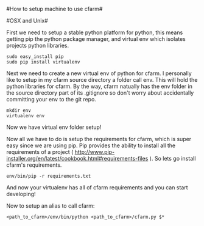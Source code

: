 #How to setup machine to use cfarm#

#OSX and Unix#

First we need to setup a stable python platform for python, this means
getting pip the python package manager, and virtual env which isolates
projects python libraries.

```
sudo easy_install pip
sudo pip install virtualenv
```

Next we need to create a new virtual env of python for cfarm. I personally
like to setup in my cfarm source directory a folder call env. This will hold
the python libraries for cfarm. By the way, cfarm natually has the env folder in
the source directory part of its .gitignore so don't worry about accidentally
committing your env to the git repo.

```
mkdir env
virtualenv env
````

Now we have virtual env folder setup!

Now all we have to do is setup the requirements for cfarm, which is super
easy since we are using pip. Pip provides the ability to install all the
requirements of a project ( http://www.pip-installer.org/en/latest/cookbook.html#requirements-files ).
So lets go install cfarm's requirements.


```
env/bin/pip -r requirements.txt
```

And now your virtualenv has all of cfarm requirements and you can start
developing!

Now to setup an alias to call cfarm:
```
<path_to_cfarm>/env/bin/python <path_to_cfarm>/cfarm.py $*
```



